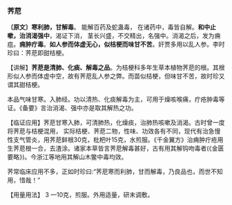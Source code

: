 ### 荠苨

**〔原文〕寒利肺，甘解毒**。 能解百药及蛇蛊毒， 在诸药中，毒皆自解。**和中止嗽，治消渴强中**，渴证下消， 茎长兴盛，不交精出，名强中。消渴之后，发为痈疽。**痈肿疔毒**。**如人参而体虚无心，似桔梗而味甘不苦**。奸贾多用以乱人参。李时珍曰：荠苨即甜桔梗。

【讲解】**荠苨是清肺、化痰、解毒之品**。为桔梗科多年生草本植物荠苨的根。其根形似人参而体虚中空，故有荠苨乱人参之弊。而苗似桔梗，但味甘不苦，故时珍又谓其甜桔梗。

本品气味甘寒。入肺经。功以清热、化痰解毒为主，可用于燥咳喉痛，疔疮肿毒等证。《备要》言治消渴、强中亦是取其解热之功。

【临证应用】荠苨甘寒入肺，可清肺热，化燥痰，治肺热咳嗽及消渴。古时曾一度将荠苨与桔梗混用， 实际桔梗、荠苨二物，性味、功效各有不同，现代有治急慢性支气管炎，用荠苨鲜根30克，枇杷叶15克，水煎服。《千金翼方》治痈肿疔疮用生荠苨根一合，去渣涂。诸家本草皆言荠苨解毒甚好，古有用其解钩吻毒者(《金匮要略》)。今浙江等地用其解山木鳖中毒均效。

荠常临床应用不多，正如时珍曰:“荠苨寒而利肺，甘而解毒，乃良品也，而世不知用，惜哉！”	

【用量用法】	3 —10克，煎服。外用适量，研末调敷。
